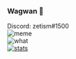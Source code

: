 ### Wagwan 👋
Discord: zetism#1500 <br>
![meme](https://komarev.com/ghpvc/?username=skeqt&style=flat-square&color=blueviolet) <br>
![what](https://github-readme-stats.vercel.app/api/wakatime?username=skeqt&theme=highcontrast) <br>
[![stats](https://github-readme-stats.vercel.app/api?username=skeqt&show_icons=true&theme=highcontrast)](https://github.com/anuraghazra/github-readme-stats) <br>
<br>
